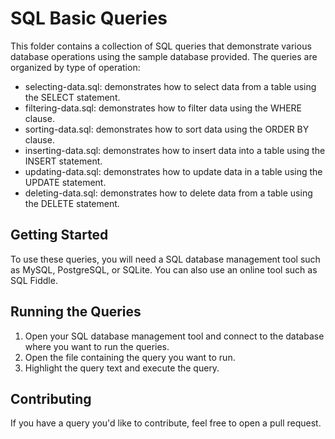 # SQL Basic Queries

This folder contains a collection of SQL queries that demonstrate various database operations using the sample database provided. The queries are organized by type of operation:

- selecting-data.sql: demonstrates how to select data from a table using the SELECT statement.
- filtering-data.sql: demonstrates how to filter data using the WHERE clause.
- sorting-data.sql: demonstrates how to sort data using the ORDER BY clause.
- inserting-data.sql: demonstrates how to insert data into a table using the INSERT statement.
- updating-data.sql: demonstrates how to update data in a table using the UPDATE statement.
- deleting-data.sql: demonstrates how to delete data from a table using the DELETE statement.

## Getting Started

To use these queries, you will need a SQL database management tool such as MySQL, PostgreSQL, or SQLite. You can also use an online tool such as SQL Fiddle.

## Running the Queries

1. Open your SQL database management tool and connect to the database where you want to run the queries.
2. Open the file containing the query you want to run.
3. Highlight the query text and execute the query.

## Contributing

If you have a query you'd like to contribute, feel free to open a pull request. 
